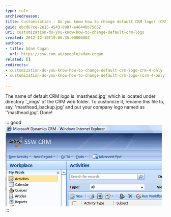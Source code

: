 ```yaml
---
type: rule
archivedreason: 
title: Customization - Do you know how to change default CRM logo? (CRM 4 only)
guid: ebcd67ce-2e15-4543-8987-e4644bb75652
uri: customization-do-you-know-how-to-change-default-crm-logo
created: 2012-12-10T19:06:35.0000000Z
authors:
- title: Adam Cogan
  url: https://ssw.com.au/people/adam-cogan
related: []
redirects:
- customization-do-you-know-how-to-change-default-crm-logo-crm-4-only
- customization-do-you-know-how-to-change-default-crm-logo-(crm-4-only)

---
```


The name of default CRM logo is 'masthead.jpg' which is located under directory           '_imgs' of the CRM web folder. To customize it, rename this file to, say, 'masthead_backup.jpg' and           put your company logo named as ''masthead.jpg'. Done!

<!--endintro-->


::: good  
![Figure: Change CRM company logo](/rules/customization-do-you-know-how-to-change-default-crm-logo/CRM_ChangeLogo.jpg)  
:::

